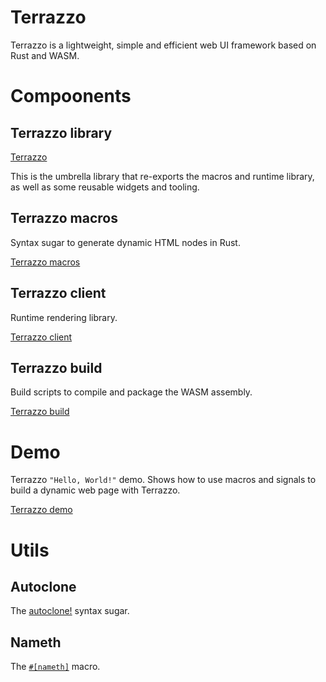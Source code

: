 # Terrazzo

Terrazzo is a lightweight, simple and efficient web UI framework based on Rust and WASM.

# Compoonents

## Terrazzo library
[Terrazzo](framework/terrazzo/README.md)

This is the umbrella library that re-exports the macros and runtime library, as well as some reusable widgets and tooling.

## Terrazzo macros
Syntax sugar to generate dynamic HTML nodes in Rust.

[Terrazzo macros](framework/macro/README.md)

## Terrazzo client
Runtime rendering library.

[Terrazzo client](framework/client/README.md)

## Terrazzo build
Build scripts to compile and package the WASM assembly.

[Terrazzo build](framework/build/README.md)

# Demo
Terrazzo `"Hello, World!"` demo. Shows how to use macros and signals to build a dynamic web page with Terrazzo.

[Terrazzo demo](demo/README.md)

# Utils

## Autoclone
The [autoclone!](autoclone/autoclone/README.md) syntax sugar.

## Nameth
The [`#[nameth]`](nameth/nameth/README.md) macro.
